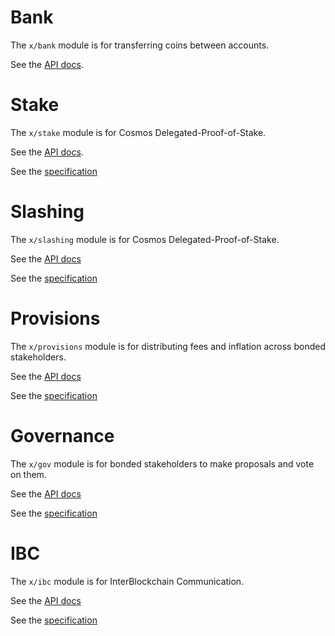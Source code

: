 # Bank

The `x/bank` module is for transferring coins between accounts.

See the [API docs](https://godoc.org/github.com/yukimochizuki/cosmos-sdk/x/bank).

# Stake

The `x/stake` module is for Cosmos Delegated-Proof-of-Stake.

See the [API docs](https://godoc.org/github.com/yukimochizuki/cosmos-sdk/x/stake).

See the
[specification](https://github.com/yukimochizuki/cosmos-sdk/tree/develop/docs/spec/staking)

# Slashing

The `x/slashing` module is for Cosmos Delegated-Proof-of-Stake.

See the [API docs](https://godoc.org/github.com/yukimochizuki/cosmos-sdk/x/slashing)

See the
[specification](https://github.com/yukimochizuki/cosmos-sdk/tree/develop/docs/spec/slashing)

# Provisions

The `x/provisions` module is for distributing fees and inflation across bonded
stakeholders.

See the [API docs](https://godoc.org/github.com/yukimochizuki/cosmos-sdk/x/provisions)

See the
[specification](https://github.com/yukimochizuki/cosmos-sdk/tree/develop/docs/spec/provisions)

# Governance

The `x/gov` module is for bonded stakeholders to make proposals and vote on them.

See the [API docs](https://godoc.org/github.com/yukimochizuki/cosmos-sdk/x/gov)

See the
[specification](https://github.com/yukimochizuki/cosmos-sdk/tree/develop/docs/spec/governance)

# IBC

The `x/ibc` module is for InterBlockchain Communication.

See the [API docs](https://godoc.org/github.com/yukimochizuki/cosmos-sdk/x/ibc)

See the
[specification](https://github.com/yukimochizuki/cosmos-sdk/tree/develop/docs/spec/ibc)
